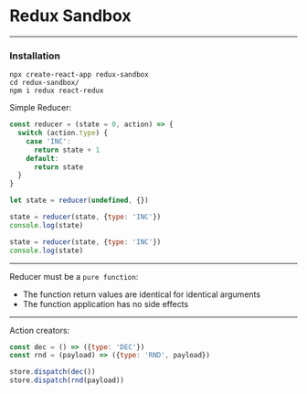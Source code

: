 # Redux Sandbox

___

### Installation

```shell
npx create-react-app redux-sandbox
cd redux-sandbox/
npm i redux react-redux
```

Simple Reducer:

```javascript
const reducer = (state = 0, action) => {
  switch (action.type) {
    case 'INC':
      return state + 1
    default:
      return state
  }
}

let state = reducer(undefined, {})

state = reducer(state, {type: 'INC'})
console.log(state)

state = reducer(state, {type: 'INC'})
console.log(state)
```
___
Reducer must be a `pure function`:
* The function return values are identical for identical arguments
* The function application has no side effects
___
Action creators:
```javascript
const dec = () => ({type: 'DEC'})
const rnd = (payload) => ({type: 'RND', payload})

store.dispatch(dec())
store.dispatch(rnd(payload))
```